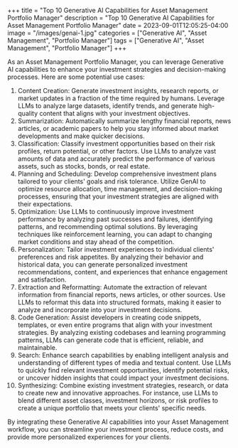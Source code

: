 +++
title = "Top 10 Generative AI Capabilities for Asset Management Portfolio Manager"
description = "Top 10 Generative AI Capabilities for Asset Management Portfolio Manager"
date = 2023-09-01T12:05:25-04:00
image = "/images/genai-1.jpg"
categories = ["Generative AI", "Asset Management", "Portfolio Manager"]
tags = ["Generative AI", "Asset Management", "Portfolio Manager"]
+++

As an Asset Management Portfolio Manager, you can leverage Generative AI capabilities to enhance your investment strategies and decision-making processes. Here are some potential use cases:

1. Content Creation: Generate investment insights, research reports, or market updates in a fraction of the time required by humans. Leverage LLMs to analyze large datasets, identify trends, and generate high-quality content that aligns with your investment objectives.
2. Summarization: Automatically summarize lengthy financial reports, news articles, or academic papers to help you stay informed about market developments and make quicker decisions.
3. Classification: Classify investment opportunities based on their risk profiles, return potential, or other factors. Use LLMs to analyze vast amounts of data and accurately predict the performance of various assets, such as stocks, bonds, or real estate.
4. Planning and Scheduling: Develop comprehensive investment plans tailored to your clients' goals and risk tolerance. Utilize GenAI to optimize resource allocation, time management, and decision-making processes, ensuring that your investment strategies are aligned with their expectations.
5. Optimization: Use LLMs to continuously improve investment performance by analyzing past successes and failures, identifying patterns, and recommending optimal solutions. By leveraging techniques like reinforcement learning, you can adapt to changing market conditions and stay ahead of the competition.
6. Personalization: Tailor investment experiences to individual clients' preferences and risk appetites. By analyzing their behavior and historical data, you can generate personalized investment recommendations, content, and experiences that enhance engagement and satisfaction.
7. Extraction and Reformatting: Automate the extraction of relevant information from financial reports, news articles, or other sources. Use LLMs to reformat this data into structured formats, making it easier to analyze and incorporate into your investment decisions.
8. Code Generation: Assist developers in creating code snippets, templates, or even entire programs that align with your investment strategies. By analyzing existing codebases and learning programming patterns, LLMs can generate code that is efficient, reliable, and maintainable.
9. Search: Enhance search capabilities by enabling intelligent analysis and understanding of different types of media and textual content. Use LLMs to quickly find relevant investment opportunities, identify potential risks, or uncover hidden insights that could impact your investment decisions.
10. Synthesizing: Combine existing investment strategies, research, or data to create new and innovative approaches. For instance, use LLMs to blend different asset classes, investment horizons, or risk profiles to create a unique portfolio that meets your clients' specific needs.

By integrating these Generative AI capabilities into your Asset Management workflow, you can streamline your investment process, reduce costs, and provide more personalized experiences for your clients.